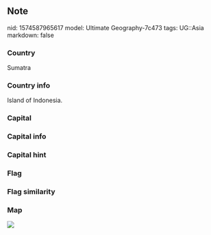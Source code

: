 ## Note
nid: 1574587965617
model: Ultimate Geography-7c473
tags: UG::Asia
markdown: false

### Country
Sumatra

### Country info
Island of Indonesia.

### Capital


### Capital info


### Capital hint


### Flag


### Flag similarity


### Map
<img src="ug-map-sumatra.png">
